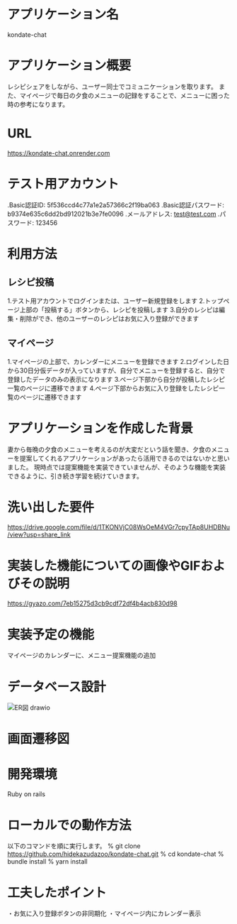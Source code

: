 # アプリケーション名
kondate-chat

# アプリケーション概要
レシピシェアをしながら、ユーザー同士でコミュニケーションを取ります。
また、マイページで毎日の夕食のメニューの記録をすることで、メニューに困った時の参考になります。

# URL
https://kondate-chat.onrender.com

# テスト用アカウント
.Basic認証ID: 5f536ccd4c77a1e2a57366c2f19ba063
.Basic認証パスワード: b9374e635c6dd2bd912021b3e7fe0096
.メールアドレス: test@test.com
.パスワード: 123456

# 利用方法
## レシピ投稿
1.テスト用アカウントでログインまたは、ユーザー新規登録をします
2.トップページ上部の「投稿する」ボタンから、レシピを投稿します
3.自分のレシピは編集・削除ができ、他のユーザーのレシピはお気に入り登録ができます
## マイページ
1.マイページの上部で、カレンダーにメニューを登録できます
2.ログインした日から30日分仮データが入っていますが、自分でメニューを登録すると、自分で登録したデータのみの表示になります
3.ページ下部から自分が投稿したレシピ一覧のページに遷移できます
4.ページ下部からお気に入り登録をしたレシピ一覧のページに遷移できます

# アプリケーションを作成した背景
妻から毎晩の夕食のメニューを考えるのが大変だという話を聞き、夕食のメニューを提案してくれるアプリケーションがあったら活用できるのではないかと思いました。
現時点では提案機能を実装できていませんが、そのような機能を実装できるように、引き続き学習を続けていきます。

# 洗い出した要件
https://drive.google.com/file/d/1TKONVjC08WsOeM4VGr7cpyTAp8UHDBNu/view?usp=share_link

# 実装した機能についての画像やGIFおよびその説明

https://gyazo.com/7eb15275d3cb9cdf72df4b4acb830d98

# 実装予定の機能
マイページのカレンダーに、メニュー提案機能の追加

# データベース設計
![ER図 drawio](https://user-images.githubusercontent.com/118248290/230714725-8c87bd3a-bbe2-4439-ba62-31c74213eeac.svg)


# 画面遷移図


# 開発環境
Ruby on rails

# ローカルでの動作方法
以下のコマンドを順に実行します。
% git clone https://github.com/hidekazudazoo/kondate-chat.git
% cd kondate-chat
% bundle install
% yarn install

# 工夫したポイント
・お気に入り登録ボタンの非同期化
・マイページ内にカレンダー表示